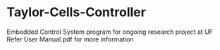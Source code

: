 # Taylor-Cells-Controller
Embedded Control System program for ongoing research project at UF
Refer User Manual.pdf for more information
